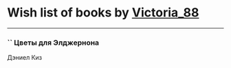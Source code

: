 # Wish list of books by [Victoria_88](http://vk.com/id483675196)
---

### `` Цветы для Элджернона
Дэниел Киз

